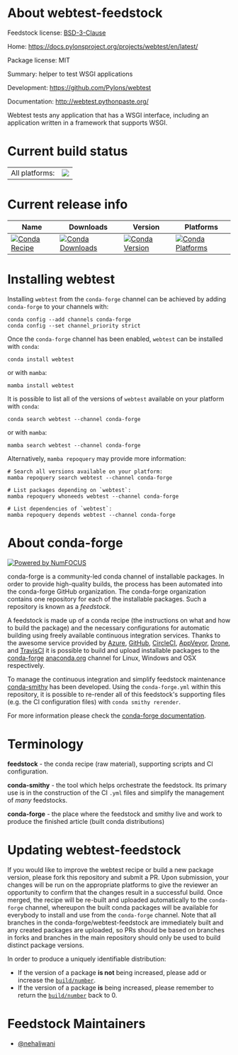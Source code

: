 About webtest-feedstock
=======================

Feedstock license: [BSD-3-Clause](https://github.com/conda-forge/webtest-feedstock/blob/main/LICENSE.txt)

Home: https://docs.pylonsproject.org/projects/webtest/en/latest/

Package license: MIT

Summary: helper to test WSGI applications

Development: https://github.com/Pylons/webtest

Documentation: http://webtest.pythonpaste.org/

Webtest tests any application that has a WSGI interface, including an application written
in a framework that supports WSGI.


Current build status
====================


<table><tr><td>All platforms:</td>
    <td>
      <a href="https://dev.azure.com/conda-forge/feedstock-builds/_build/latest?definitionId=8315&branchName=main">
        <img src="https://dev.azure.com/conda-forge/feedstock-builds/_apis/build/status/webtest-feedstock?branchName=main">
      </a>
    </td>
  </tr>
</table>

Current release info
====================

| Name | Downloads | Version | Platforms |
| --- | --- | --- | --- |
| [![Conda Recipe](https://img.shields.io/badge/recipe-webtest-green.svg)](https://anaconda.org/conda-forge/webtest) | [![Conda Downloads](https://img.shields.io/conda/dn/conda-forge/webtest.svg)](https://anaconda.org/conda-forge/webtest) | [![Conda Version](https://img.shields.io/conda/vn/conda-forge/webtest.svg)](https://anaconda.org/conda-forge/webtest) | [![Conda Platforms](https://img.shields.io/conda/pn/conda-forge/webtest.svg)](https://anaconda.org/conda-forge/webtest) |

Installing webtest
==================

Installing `webtest` from the `conda-forge` channel can be achieved by adding `conda-forge` to your channels with:

```
conda config --add channels conda-forge
conda config --set channel_priority strict
```

Once the `conda-forge` channel has been enabled, `webtest` can be installed with `conda`:

```
conda install webtest
```

or with `mamba`:

```
mamba install webtest
```

It is possible to list all of the versions of `webtest` available on your platform with `conda`:

```
conda search webtest --channel conda-forge
```

or with `mamba`:

```
mamba search webtest --channel conda-forge
```

Alternatively, `mamba repoquery` may provide more information:

```
# Search all versions available on your platform:
mamba repoquery search webtest --channel conda-forge

# List packages depending on `webtest`:
mamba repoquery whoneeds webtest --channel conda-forge

# List dependencies of `webtest`:
mamba repoquery depends webtest --channel conda-forge
```


About conda-forge
=================

[![Powered by
NumFOCUS](https://img.shields.io/badge/powered%20by-NumFOCUS-orange.svg?style=flat&colorA=E1523D&colorB=007D8A)](https://numfocus.org)

conda-forge is a community-led conda channel of installable packages.
In order to provide high-quality builds, the process has been automated into the
conda-forge GitHub organization. The conda-forge organization contains one repository
for each of the installable packages. Such a repository is known as a *feedstock*.

A feedstock is made up of a conda recipe (the instructions on what and how to build
the package) and the necessary configurations for automatic building using freely
available continuous integration services. Thanks to the awesome service provided by
[Azure](https://azure.microsoft.com/en-us/services/devops/), [GitHub](https://github.com/),
[CircleCI](https://circleci.com/), [AppVeyor](https://www.appveyor.com/),
[Drone](https://cloud.drone.io/welcome), and [TravisCI](https://travis-ci.com/)
it is possible to build and upload installable packages to the
[conda-forge](https://anaconda.org/conda-forge) [anaconda.org](https://anaconda.org/)
channel for Linux, Windows and OSX respectively.

To manage the continuous integration and simplify feedstock maintenance
[conda-smithy](https://github.com/conda-forge/conda-smithy) has been developed.
Using the ``conda-forge.yml`` within this repository, it is possible to re-render all of
this feedstock's supporting files (e.g. the CI configuration files) with ``conda smithy rerender``.

For more information please check the [conda-forge documentation](https://conda-forge.org/docs/).

Terminology
===========

**feedstock** - the conda recipe (raw material), supporting scripts and CI configuration.

**conda-smithy** - the tool which helps orchestrate the feedstock.
                   Its primary use is in the construction of the CI ``.yml`` files
                   and simplify the management of *many* feedstocks.

**conda-forge** - the place where the feedstock and smithy live and work to
                  produce the finished article (built conda distributions)


Updating webtest-feedstock
==========================

If you would like to improve the webtest recipe or build a new
package version, please fork this repository and submit a PR. Upon submission,
your changes will be run on the appropriate platforms to give the reviewer an
opportunity to confirm that the changes result in a successful build. Once
merged, the recipe will be re-built and uploaded automatically to the
`conda-forge` channel, whereupon the built conda packages will be available for
everybody to install and use from the `conda-forge` channel.
Note that all branches in the conda-forge/webtest-feedstock are
immediately built and any created packages are uploaded, so PRs should be based
on branches in forks and branches in the main repository should only be used to
build distinct package versions.

In order to produce a uniquely identifiable distribution:
 * If the version of a package **is not** being increased, please add or increase
   the [``build/number``](https://docs.conda.io/projects/conda-build/en/latest/resources/define-metadata.html#build-number-and-string).
 * If the version of a package **is** being increased, please remember to return
   the [``build/number``](https://docs.conda.io/projects/conda-build/en/latest/resources/define-metadata.html#build-number-and-string)
   back to 0.

Feedstock Maintainers
=====================

* [@nehaljwani](https://github.com/nehaljwani/)

